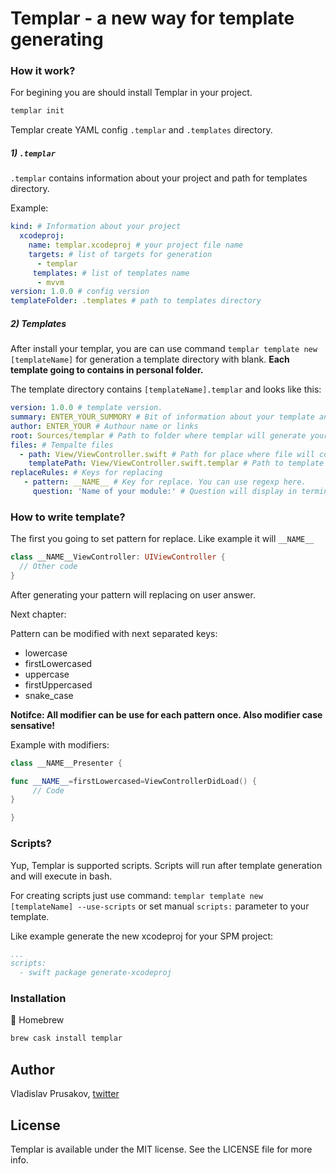 # Templar - a new way for template generating

### How it work?

For begining you are should install Templar in your project.

```bash
templar init
```
Templar create YAML config `.templar` and `.templates` directory.

##### 1) `.templar`

`.templar` contains information about your project and path for templates directory. 

Example:

```yaml
kind: # Information about your project
  xcodeproj:
    name: templar.xcodeproj # your project file name
    targets: # list of targets for generation
      - templar
     templates: # list of templates name
      - mvvm
version: 1.0.0 # config version 
templateFolder: .templates # path to templates directory
```

##### 2) Templates

After install your templar, you are can use command `templar template new [templateName]` for generation a template directory with blank. 
**Each template going to contains in personal folder.**

The template directory contains `[templateName].templar` and looks like this:

```yaml
version: 1.0.0 # template version. 
summary: ENTER_YOUR_SUMMORY # Bit of information about your template and what it do.
author: ENTER_YOUR # Authour name or links
root: Sources/templar # Path to folder where templar will generate your templates.
files: # Tempalte files
  - path: View/ViewController.swift # Path for place where file will contains after process
    templatePath: View/ViewController.swift.templar # Path to template
replaceRules: # Keys for replacing
   - pattern: __NAME__ # Key for replace. You can use regexp here.
     question: 'Name of your module:' # Question will display in terminal and answer will use for replace pattern
```

### How to write template?

The first you going to set pattern for replace. Like example it will `__NAME__`

```swift
class __NAME__ViewController: UIViewController {
  // Other code
}
```

After generating your pattern will replacing on user answer.

Next chapter: 

Pattern can be modified with next separated keys:

* lowercase
* firstLowercased
* uppercase
* firstUppercased
* snake_case

**Notifce: All modifier can be use for each pattern once. Also modifier case sensative!**

Example with modifiers:

```swift
class __NAME__Presenter {

func __NAME__=firstLowercased=ViewControllerDidLoad() {
     // Code
}

}
```

### Scripts?

Yup, Templar is supported scripts. Scripts will run after template generation and will execute in bash.

For creating scripts just use command: `templar template new [templateName] --use-scripts` or set manual `scripts:` parameter to your template.

Like example generate the new xcodeproj for your SPM project:

```yaml
...
scripts:
  - swift package generate-xcodeproj
```

### Installation

 Homebrew

```bash
brew cask install templar
```

## Author

Vladislav Prusakov, [twitter](twitter.com/mashiply)

## License

Templar is available under the MIT license. See the LICENSE file for more info.
